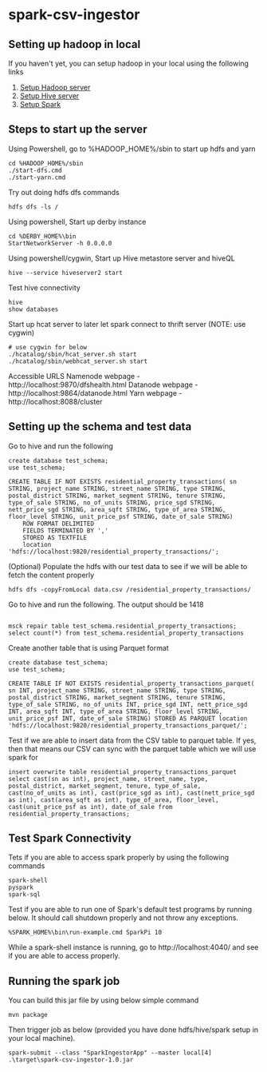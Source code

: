 # spark-csv-ingestor

## Setting up hadoop in local

If you haven't yet, you can setup hadoop in your local using the following links
1. [Setup Hadoop server](https://towardsdatascience.com/installing-hadoop-3-2-1-single-node-cluster-on-windows-10-ac258dd48aef)
2. [Setup Hive server](https://towardsdatascience.com/installing-apache-hive-3-1-2-on-windows-10-70669ce79c79)
3. [Setup Spark](https://kontext.tech/column/spark/450/install-spark-300-on-windows-10)

## Steps to start up the server

Using Powershell, go to %HADOOP_HOME%/sbin to start up hdfs and yarn

```shell
cd %HADOOP_HOME%/sbin
./start-dfs.cmd
./start-yarn.cmd
```

Try out doing hdfs dfs commands

```shell
hdfs dfs -ls /
```

Using powershell, Start up derby instance

```shell
cd %DERBY_HOME%\bin
StartNetworkServer -h 0.0.0.0
```

Using powershell/cygwin, Start up Hive metastore server and hiveQL

```shell
hive --service hiveserver2 start
```

Test hive connectivity

```shell
hive
show databases
```

Start up hcat server to later let spark connect to thrift server (NOTE: use cygwin)

```shell
# use cygwin for below
./hcatalog/sbin/hcat_server.sh start
./hcatalog/sbin/webhcat_server.sh start
```

Accessible URLS
Namenode webpage - http://localhost:9870/dfshealth.html
Datanode webpage - http://localhost:9864/datanode.html
Yarn webpage - http://localhost:8088/cluster

## Setting up the schema and test data

Go to hive and run the following

```shell
create database test_schema;
use test_schema;

CREATE TABLE IF NOT EXISTS residential_property_transactions( sn STRING, project_name STRING, street_name STRING, type STRING, postal_district STRING, market_segment STRING, tenure STRING, type_of_sale STRING, no_of_units STRING, price_sgd STRING, nett_price_sgd STRING, area_sqft STRING, type_of_area STRING, floor_level STRING, unit_price_psf STRING, date_of_sale STRING)
    ROW FORMAT DELIMITED
    FIELDS TERMINATED BY ','
    STORED AS TEXTFILE
    location 'hdfs://localhost:9820/residential_property_transactions/';
```

(Optional) Populate the hdfs with our test data to see if we will be able to fetch the content properly

```shell
hdfs dfs -copyFromLocal data.csv /residential_property_transactions/
```

Go to hive and run the following. The output should be 1418

```shell

msck repair table test_schema.residential_property_transactions;
select count(*) from test_schema.residential_property_transactions

```

Create another table that is using Parquet format

```shell
create database test_schema;
use test_schema;

CREATE TABLE IF NOT EXISTS residential_property_transactions_parquet( sn INT, project_name STRING, street_name STRING, type STRING, postal_district STRING, market_segment STRING, tenure STRING, type_of_sale STRING, no_of_units INT, price_sgd INT, nett_price_sgd INT, area_sqft INT, type_of_area STRING, floor_level STRING, unit_price_psf INT, date_of_sale STRING) STORED AS PARQUET location 'hdfs://localhost:9820/residential_property_transactions_parquet/';
```

Test if we are able to insert data from the CSV table to parquet table. If yes, then that means our CSV can sync with the parquet table which we will use spark for

```shell
insert overwrite table residential_property_transactions_parquet select cast(sn as int), project_name, street_name, type,  postal_district, market_segment, tenure, type_of_sale, cast(no_of_units as int), cast(price_sgd as int), cast(nett_price_sgd as int), cast(area_sqft as int), type_of_area, floor_level, cast(unit_price_psf as int), date_of_sale from residential_property_transactions;
```

## Test Spark Connectivity

Tets if you are able to access spark properly by using the following commands

```shell
spark-shell
pyspark
spark-sql
```

Test if you are able to run one of Spark's default test programs by running below. It should call shutdown properly and not throw any exceptions.

```shell
%SPARK_HOME%\bin\run-example.cmd SparkPi 10
```

While a spark-shell instance is running, go to http://localhost:4040/ and see if you are able to access properly.

## Running the spark job

You can build this jar file by using below simple command

```shell
mvn package
```

Then trigger job as below (provided you have done hdfs/hive/spark setup in your local machine).

```shell
spark-submit --class "SparkIngestorApp" --master local[4] .\target\spark-csv-ingestor-1.0.jar
```